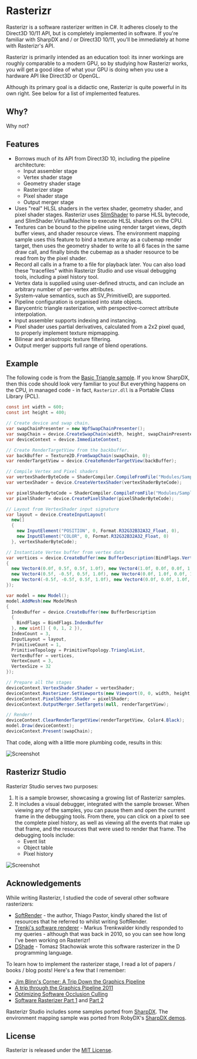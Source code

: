 Rasterizr
=========

Rasterizr is a software rasterizer written in C#. It adheres closely to the Direct3D 10/11 API, 
but is completely implemented in software. If you're familiar with SharpDX and / or Direct3D 10/11, you'll be immediately at home with
Rasterizr's API.

Rasterizr is primarily intended as an education tool: its inner workings are roughly comparable 
to a modern GPU, so by studying how Rasterizr works, you will get a good idea of what your 
GPU is doing when you use a hardware API like Direct3D or OpenGL.

Although its primary goal is a didactic one, Rasterizr is quite powerful in its own right.
See below for a list of implemented features.

Why?
----

Why not?


Features
--------

* Borrows much of its API from Direct3D 10, including the pipeline architecture:
  * Input assembler stage
  * Vertex shader stage
  * Geometry shader stage
  * Rasterizer stage
  * Pixel shader stage
  * Output merger stage
* Uses "real" HLSL shaders in the vertex shader, geometry shader, and pixel shader stages.
  Rasterizr uses [SlimShader](https://github.com/tgjones/slimshader) to parse HLSL bytecode, 
  and SlimShader.VirtualMachine to execute HLSL shaders on the CPU.
* Textures can be bound to the pipeline using render target views, depth buffer views, 
  and shader resource views. The environment mapping sample uses this feature to bind a texture
  array as a cubemap render target, then uses the geometry shader to write to all 6 faces in
  the same draw call, and finally binds the cubemap as a shader resource to be read from by
  the pixel shader.
* Record all calls in a frame to a file for playback later. You can also load these "tracefiles" 
  within Rasterizr Studio and use visual debugging tools, including a pixel history tool.
* Vertex data is supplied using user-defined structs, and can include an arbitrary number of per-vertex attributes.
* System-value semantics, such as SV_PrimitiveID, are supported.
* Pipeline configuration is organised into state objects.
* Barycentric triangle rasterization, with perspective-correct attribute interpolation.
* Input assembler supports indexing and instancing.
* Pixel shader uses partial derivatives, calculated from a 2x2 pixel quad, to properly implement texture mipmapping.
* Bilinear and anisotropic texture filtering.
* Output merger supports full range of blend operations.


Example
-------

The following code is from the [Basic Triangle sample](https://github.com/tgjones/rasterizr/blob/master/src/Rasterizr.Studio/Modules/SampleBrowser/Samples/BasicTriangle/BasicTriangleSample.cs).
If you know SharpDX, then this code should look very familiar to you! But everything happens on the CPU,
in managed code - in fact, `Rasterizr.dll` is a Portable Class Library (PCL).

```csharp
const int width = 600;
const int height = 400;

// Create device and swap chain.
var swapChainPresenter = new WpfSwapChainPresenter();
var swapChain = device.CreateSwapChain(width, height, swapChainPresenter);
var deviceContext = device.ImmediateContext;

// Create RenderTargetView from the backbuffer.
var backBuffer = Texture2D.FromSwapChain(swapChain, 0);
var renderTargetView = device.CreateRenderTargetView(backBuffer);

// Compile Vertex and Pixel shaders
var vertexShaderByteCode = ShaderCompiler.CompileFromFile("Modules/SampleBrowser/Samples/BasicTriangle/MiniTri.fx", "VS", "vs_4_0");
var vertexShader = device.CreateVertexShader(vertexShaderByteCode);

var pixelShaderByteCode = ShaderCompiler.CompileFromFile("Modules/SampleBrowser/Samples/BasicTriangle/MiniTri.fx", "PS", "ps_4_0");
var pixelShader = device.CreatePixelShader(pixelShaderByteCode);

// Layout from VertexShader input signature
var layout = device.CreateInputLayout(
  new[]
  {
    new InputElement("POSITION", 0, Format.R32G32B32A32_Float, 0),
    new InputElement("COLOR", 0, Format.R32G32B32A32_Float, 0)
  }, vertexShaderByteCode);

// Instantiate Vertex buffer from vertex data
var vertices = device.CreateBuffer(new BufferDescription(BindFlags.VertexBuffer), new[]
{
  new Vector4(0.0f, 0.5f, 0.5f, 1.0f), new Vector4(1.0f, 0.0f, 0.0f, 1.0f),
  new Vector4(0.5f, -0.5f, 0.5f, 1.0f), new Vector4(0.0f, 1.0f, 0.0f, 1.0f),
  new Vector4(-0.5f, -0.5f, 0.5f, 1.0f), new Vector4(0.0f, 0.0f, 1.0f, 1.0f)
});

var model = new Model();
model.AddMesh(new ModelMesh
{
  IndexBuffer = device.CreateBuffer(new BufferDescription
  {
    BindFlags = BindFlags.IndexBuffer
  }, new uint[] { 0, 1, 2 }),
  IndexCount = 3,
  InputLayout = layout,
  PrimitiveCount = 1,
  PrimitiveTopology = PrimitiveTopology.TriangleList,
  VertexBuffer = vertices,
  VertexCount = 3,
  VertexSize = 32
});

// Prepare all the stages
deviceContext.VertexShader.Shader = vertexShader;
deviceContext.Rasterizer.SetViewports(new Viewport(0, 0, width, height, 0.0f, 1.0f));
deviceContext.PixelShader.Shader = pixelShader;
deviceContext.OutputMerger.SetTargets(null, renderTargetView);

// Render!
deviceContext.ClearRenderTargetView(renderTargetView, Color4.Black);
model.Draw(deviceContext);
deviceContext.Present(swapChain);
```

That code, along with a little more plumbing code, results in this:

![Screenshot](https://github.com/tgjones/rasterizr/raw/master/doc/rasterizr-studio-triangle.png)

Rasterizr Studio
----------------

Rasterizr Studio serves two purposes:

1. It is a sample browser, showcasing a growing list of Rasterizr samples.
2. It includes a visual debugger, integrated with the sample browser. When viewing
   any of the samples, you can pause them and open the current frame in the debugging tools.
   From there, you can click on a pixel to see the complete pixel history, as well as viewing
   all the events that make up that frame, and the resources that were used to render that frame.
   The debugging tools include:
   * Event list
   * Object table
   * Pixel history   

![Screenshot](https://github.com/tgjones/rasterizr/raw/master/doc/rasterizr-studio.png)

Acknowledgements
----------------

While writing Rasterizr, I studied the code of several other software rasterizers:

* [SoftRender](http://softrender.codeplex.com/) - the author, Thiago Pastor, kindly shared the list of resources
  that he referred to whilst writing SoftRender.
* [Trenki's software renderer](http://www.trenki.net/content/view/18/38/) - Markus Trenkwalder kindly responded
  to my queries - although that was back in 2010, so you can see how long I've been working on Rasterizr!
* [DShade](http://h3.gd/code/) - Tomasz Stachowiak wrote this software rasterizer in the 
  D programming language.
  
To learn how to implement the rasterizer stage, I read a lot of papers / books / blog posts! Here's a 
few that I remember:

* [Jim Blinn's Corner: A Trip Down the Graphics Pipeline](http://www.amazon.com/Jim-Blinns-Corner-Graphics-Pipeline/dp/1558603875)
* [A trip through the Graphics Pipeline 2011](http://fgiesen.wordpress.com/2011/07/09/a-trip-through-the-graphics-pipeline-2011-index/)
* [Optimizing Software Occlusion Culling](http://fgiesen.wordpress.com/2013/02/17/optimizing-sw-occlusion-culling-index/)
* [Software Rasterizer Part 1](http://www.altdevblogaday.com/2012/04/14/software-rasterizer-part-1/) 
  and [Part 2](http://www.altdevblogaday.com/2012/04/29/software-rasterizer-part-2/)
  
Rasterizr Studio includes some samples ported from 
[SharpDX](https://github.com/sharpdx/SharpDX/tree/master/Samples). The environment mapping
sample was ported from RobyDX's [SharpDX demos](https://github.com/RobyDX/SharpDX_Demo).
  
License
-------

Rasterizr is released under the [MIT License](http://www.opensource.org/licenses/MIT).